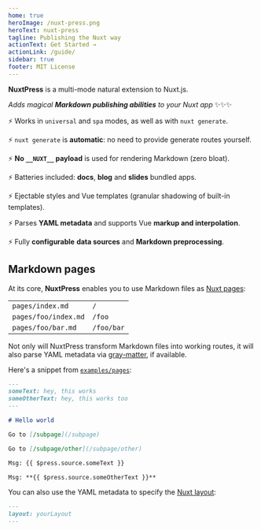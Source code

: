 ```yaml
---
home: true
heroImage: /nuxt-press.png
heroText: nuxt-press
tagline: Publishing the Nuxt way
actionText: Get Started →
actionLink: /guide/
sidebar: true
footer: MIT License
---
```


<div style="margin: 0 auto; max-width: 700px;">

**NuxtPress** is a multi-mode natural extension to Nuxt.js.

_Adds magical **Markdown publishing abilities** to your Nuxt app_ ✨✨✨

⚡ Works in `universal` and `spa` modes, as well as with `nuxt generate`.

⚡ `nuxt generate` is **automatic**: no need to provide generate routes yourself.

⚡ **No `__NUXT__` payload** is used for rendering Markdown (zero bloat).

⚡ Batteries included: **docs**, **blog** and **slides** bundled apps.

⚡ Ejectable styles and Vue templates (granular shadowing of built-in templates).

⚡ Parses **YAML metadata** and supports Vue **markup and interpolation**.

⚡ Fully **configurable** **data sources** and **Markdown preprocessing**.

</div>

## Markdown pages

At its core, **NuxtPress** enables you to use Markdown files as [Nuxt pages][np]:

[np]: https://nuxtjs.org/guide/views/#pages

<table>
<tr>
<td><code>pages/index.md</code></td>
<td><code>/</code></td>
</tr>
<tr>
<td><code>pages/foo/index.md</code></td>
<td><code>/foo</code></td>
</tr>
<tr>
<td><code>pages/foo/bar.md</code></td>
<td><code>/foo/bar</code></td>
</tr>
</table>

Not only will NuxtPress transform Markdown files into working routes, it will also parse YAML metadata via [gray-matter][gm], if available.

[gm]: https://github.com/jonschlinkert/gray-matter

Here's a snippet from [`examples/pages`][pages-example]:

[pages-example]: https://github.com/nuxt/press/tree/master/examples/pages

```md
---
someText: hey, this works
someOtherText: hey, this works too
---

# Hello world

Go to [/subpage](/subpage)

Go to [/subpage/other](/subpage/other)

Msg: {{ $press.source.someText }}

Msg: **{{ $press.source.someOtherText }}**
```

You can also use the YAML metadata to specify the [Nuxt layout][nlayout]:

[nlayout]: https://nuxtjs.org/api/pages-layout/

```md
---
layout: yourLayout
---
```
